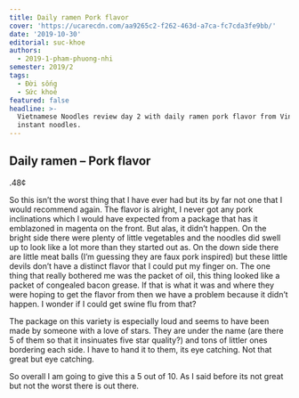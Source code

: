 ```yaml
---
title: Daily ramen Pork flavor
cover: 'https://ucarecdn.com/aa9265c2-f262-463d-a7ca-fc7cda3fe9bb/'
date: '2019-10-30'
editorial: suc-khoe
authors:
  - 2019-1-pham-phuong-nhi
semester: 2019/2
tags:
  - Đời sống
  - Sức khoẻ
featured: false
headline: >-
  Vietnamese Noodles review day 2 with daily ramen pork flavor from Vina Acecook
  instant noodles.
---
```

## Daily ramen – Pork flavor
.48¢

So this isn’t the worst thing that I have ever had but its by far not one that I would recommend again. The flavor is alright, I never got any pork inclinations which I would have expected from a package that has it emblazoned in magenta on the front. But alas, it didn’t happen. On the bright side there were plenty of little vegetables and the noodles did swell up to look like a lot more than they started out as. On the down side there are little meat balls (I’m guessing they are faux pork inspired) but these little devils don’t have a distinct flavor that I could put my finger on. The one thing that really bothered me was the packet of oil, this thing looked like a packet of congealed bacon grease. If that is what it was and where they were hoping to get the flavor from then we have a problem because it didn’t happen. I wonder if I could get swine flu from that?

The package on this variety is especially loud and seems to have been made by someone with a love of stars. They are under the name (are there 5 of them so that it insinuates five star quality?) and tons of littler ones bordering each side. I have to hand it to them, its eye catching. Not that great but eye catching.

So overall I am going to give this a 5 out of 10. As I said before its not great but not the worst there is out there.
